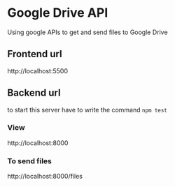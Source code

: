 # Google Drive API

Using google APIs to get and send files to Google Drive

## Frontend url
http://localhost:5500

## Backend url
to start this server have to write the command `npm test`

### View
http://localhost:8000

### To send files
http://localhost:8000/files